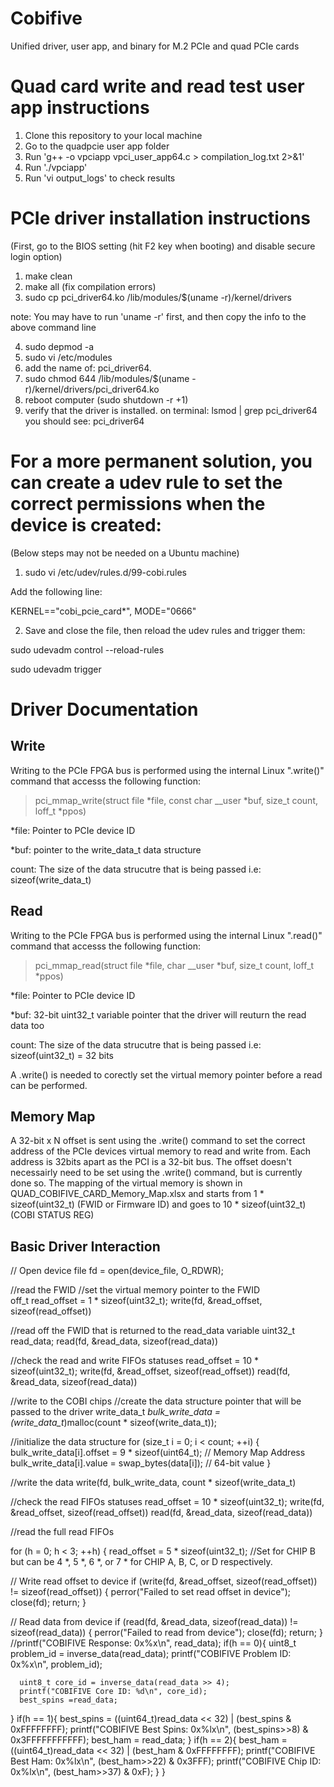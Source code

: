 # Cobifive
Unified driver, user app, and binary for M.2 PCIe and quad PCIe cards

# Quad card write and read test user app instructions

1. Clone this repository to your local machine
2. Go to the quadpcie user app folder
3. Run 'g++ -o vpciapp vpci_user_app64.c > compilation_log.txt 2>&1'
4. Run './vpciapp'
5. Run 'vi output_logs' to check results

# PCIe driver installation instructions

(First, go to the BIOS setting (hit F2 key when booting) and disable secure login option)

1. make clean
2. make all (fix compilation errors)
3. sudo cp pci_driver64.ko /lib/modules/$(uname -r)/kernel/drivers

note: You may have to run 'uname -r' first, and then copy the info to the above command line

4. sudo depmod -a
5. sudo vi /etc/modules
6. add the name of: pci_driver64.  
7. sudo chmod 644 /lib/modules/$(uname -r)/kernel/drivers/pci_driver64.ko
8. reboot computer (sudo shutdown -r +1)
9. verify that the driver is installed. on terminal: lsmod | grep pci_driver64
you should see: pci_driver64

# For a more permanent solution, you can create a udev rule to set the correct permissions when the device is created:

(Below steps may not be needed on a Ubuntu machine)

1. sudo vi /etc/udev/rules.d/99-cobi.rules

  Add the following line:

  KERNEL=="cobi_pcie_card*", MODE="0666"

2. Save and close the file, then reload the udev rules and trigger them:

  sudo udevadm control --reload-rules
  
  sudo udevadm trigger

# Driver Documentation
## Write
Writing to the PCIe FPGA bus is performed using the internal Linux ".write()" command that accesss the following function:

> pci_mmap_write(struct file *file, const char __user *buf, size_t count, loff_t *ppos)

*file: Pointer to PCIe device ID

*buf: pointer to the write_data_t data structure

count: The size of the data strucutre that is being passed i.e: sizeof(write_data_t)

## Read
Writing to the PCIe FPGA bus is performed using the internal Linux ".read()" command that accesss the following function:

> pci_mmap_read(struct file *file, char __user *buf, size_t count, loff_t *ppos)

*file: Pointer to PCIe device ID

*buf: 32-bit uint32_t variable pointer that the driver will reuturn the read data too

count: The size of the data strucutre that is being passed i.e: sizeof(uint32_t) = 32 bits

A .write() is needed to corectly set the virtual memory pointer before a read can be performed. 

## Memory Map
A 32-bit x N offset is sent using the .write() command to set the correct address of the PCIe devices virtual memory to read and write from. Each address is 32bits apart as the PCI is a 32-bit bus. The offset doesn't necessairly need to be set using the .write() command, but is currently done so. The mapping of the virtual memory is shown in QUAD_COBIFIVE_CARD_Memory_Map.xlsx and starts from 1 * sizeof(uint32_t) (FWID or Firmware ID) and goes to 10 * sizeof(uint32_t) (COBI STATUS REG)


## Basic Driver Interaction

// Open device file
fd = open(device_file, O_RDWR);

//read the FWID
//set the virtual memory pointer to the FWID  
off_t read_offset = 1 * sizeof(uint32_t);
write(fd, &read_offset, sizeof(read_offset))

//read off the FWID that is returned to the read_data variable
uint32_t read_data;
read(fd, &read_data, sizeof(read_data))

//check the read and write FIFOs statuses
read_offset = 10 * sizeof(uint32_t);
write(fd, &read_offset, sizeof(read_offset))
read(fd, &read_data, sizeof(read_data))

//write to the COBI chips
//create the data structure pointer that will be passed to the driver
write_data_t *bulk_write_data = (write_data_t*)malloc(count * sizeof(write_data_t));

//initialize the data structure
for (size_t i = 0; i < count; ++i) {
    bulk_write_data[i].offset = 9 * sizeof(uint64_t);  // Memory Map Address
    bulk_write_data[i].value =  swap_bytes(data[i]);   // 64-bit value
}

//write the data
write(fd, bulk_write_data, count * sizeof(write_data_t)

//check the read FIFOs statuses
read_offset = 10 * sizeof(uint32_t);
write(fd, &read_offset, sizeof(read_offset))
read(fd, &read_data, sizeof(read_data))

//read the full read FIFOs

for (h = 0; h < 3; ++h) {
  read_offset = 5 * sizeof(uint32_t); //Set for CHIP B but can be 4 *, 5 *, 6 *, or 7 * for CHIP A, B, C, or D respectively.

  // Write read offset to device
  if (write(fd, &read_offset, sizeof(read_offset)) != sizeof(read_offset)) {
      perror("Failed to set read offset in device");
      close(fd);
      return;
  }

  // Read data from device
  if (read(fd, &read_data, sizeof(read_data)) != sizeof(read_data)) {
      perror("Failed to read from device");
      close(fd);
      return;
  }
  //printf("COBIFIVE Response: 0x%x\n", read_data);
  if(h == 0){
      uint8_t problem_id = inverse_data(read_data);
      printf("COBIFIVE Problem ID: 0x%x\n", problem_id);

      uint8_t core_id = inverse_data(read_data >> 4);
      printf("COBIFIVE Core ID: %d\n", core_id);
      best_spins =read_data;
  }
  if(h == 1){
      best_spins = ((uint64_t)read_data << 32) | (best_spins & 0xFFFFFFFF);
      printf("COBIFIVE Best Spins: 0x%lx\n", (best_spins>>8) & 0x3FFFFFFFFFFF);
      best_ham = read_data;
  }
  if(h == 2){
      best_ham = ((uint64_t)read_data << 32) | (best_ham & 0xFFFFFFFF);
      printf("COBIFIVE Best Ham: 0x%lx\n", (best_ham>>22) & 0x3FFF);
      printf("COBIFIVE Chip ID: 0x%lx\n", (best_ham>>37) & 0xF);
  }
}